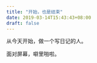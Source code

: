 ```yaml
---
title: "开始，也是结束"
date: 2019-03-14T15:43:43+08:00
draft: false
---
```


从今天开始，做一个写日记的人。


面对屏幕，噼里啪啦。
